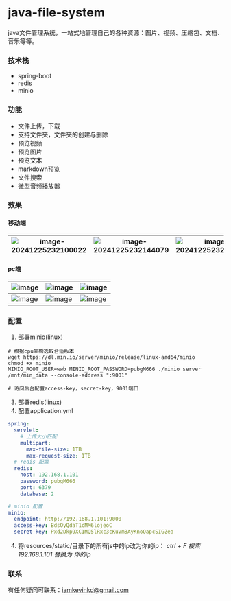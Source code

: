 # java-file-system
java文件管理系统，一站式地管理自己的各种资源：图片、视频、压缩包、文档、音乐等等。

### 技术栈
- spring-boot
- redis
- minio

### 功能
- 文件上传，下载
- 支持文件夹，文件夹的创建与删除
- 预览视频
- 预览图片
- 预览文本
- markdown预览
- 文件搜索
- 微型音频播放器

### 效果
#### 移动端
|   ![image-20241225232100022](https://github.com/user-attachments/assets/98863fac-08e8-4575-ba94-8122ecc6de22)  |   ![image-20241225232144079](https://github.com/user-attachments/assets/6627195c-d809-4d05-9a52-5f3a4eba81b7)   |   ![image-20241225232220092](https://github.com/user-attachments/assets/00078456-563d-4277-b246-f76be82c8710)   |
| ---- | ---- | ---- |

#### 

#### pc端
| ![image](https://github.com/user-attachments/assets/3e3d80d5-8dc9-49a6-b3b9-e7f902aa2553) | ![image](https://github.com/user-attachments/assets/07219605-5e29-4504-a6c4-551a86f306f8) | ![image](https://github.com/user-attachments/assets/dc9ca1b0-1118-4c4f-9756-ca40f119e8c4) |
| ---- | ---- | ---- |
| ![image](https://github.com/user-attachments/assets/442864ac-cac0-43c0-9178-7e8ca8cddfa8) | ![image](https://github.com/user-attachments/assets/3566c46c-7da3-44c0-a000-104fcbdac968) | ![image](https://github.com/user-attachments/assets/fc92b218-e246-4498-8442-e99ca3a36281) |


### 配置
1. 部署minio(linux)
```shell
# 根据cpu架构选取合适版本
wget https://dl.min.io/server/minio/release/linux-amd64/minio
chmod +x minio
MINIO_ROOT_USER=wwb MINIO_ROOT_PASSWORD=pubgM666 ./minio server /mnt/min_data --console-address ":9001"

# 访问后台配置access-key，secret-key，9001端口
```
3. 部署redis(linux)
4. 配置application.yml
```yml
spring:
  servlet:
    # 上传大小匹配
    multipart:
      max-file-size: 1TB
      max-request-size: 1TB
  # redis 配置
  redis:
    host: 192.168.1.101
    password: pubgM666
    port: 6379
    database: 2

# minio 配置
minio:
  endpoint: http://192.168.1.101:9000
  access-key: BdsOyQdaT1cMM6lojeoC
  secret-key: Pxd2Dkp9XC1MQ5lRxc3cKuVm8AyKnoOapcSIGZea
```
4. 将resources/static/目录下的所有js中的ip改为你的ip：
   *ctrl + F 搜索192.168.1.101 替换为 你的ip*

### 联系
有任何疑问可联系：iamkevinkd@gmail.com